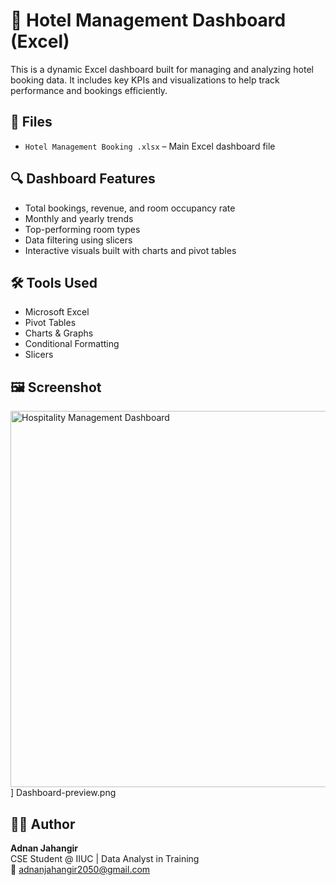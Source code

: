 # 🏨 Hotel Management Dashboard (Excel)

This is a dynamic Excel dashboard built for managing and analyzing hotel booking data. It includes key KPIs and visualizations to help track performance and bookings efficiently.

## 📁 Files
- `Hotel Management Booking .xlsx` – Main Excel dashboard file


## 🔍 Dashboard Features
- Total bookings, revenue, and room occupancy rate
- Monthly and yearly trends
- Top-performing room types
- Data filtering using slicers
- Interactive visuals built with charts and pivot tables

## 🛠 Tools Used
- Microsoft Excel
- Pivot Tables
- Charts & Graphs
- Conditional Formatting
- Slicers

## 🖼 Screenshot

<img width="602" alt="Hospitality Management Dashboard" src="https://github.com/user-attachments/assets/b69750e0-cc9f-4f55-a4b7-f7fafcff7b98" />
]
Dashboard-preview.png

## 👨‍💻 Author
**Adnan Jahangir**  
CSE Student @ IIUC | Data Analyst in Training  
📧 adnanjahangir2050@gmail.com
